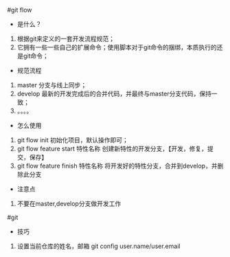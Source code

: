 #git flow

- 是什么？

1. 根据git来定义的一套开发流程规范；
2. 它拥有一些一些自己的扩展命令；使用脚本对于git命令的捆绑，本质执行的还是git命令；

- 规范流程
1. master    分支与线上同步；
2. develop   最新的开发完成后的合并代码，并最终与master分支代码，保持一致；
3. 。。。。

- 怎么使用
1. git flow init 初始化项目，默认操作即可；
2. git flow feature start 特性名称 创建新特性的开发分支，【开发，修复，提交，保存】
3. git flow feature finish 特性名称 将开发好的特性分支，合并到develop，并删除此分支

- 注意点
1. 不要在master,develop分支做开发工作



#git 

- 技巧
1. 设置当前仓库的姓名，邮箱       git config user.name/user.email